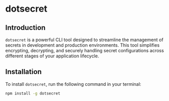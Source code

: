 # dotsecret

## Introduction

`dotsecret` is a powerful CLI tool designed to streamline the management of secrets in development and production environments. This tool simplifies encrypting, decrypting, and securely handling secret configurations across different stages of your application lifecycle.

## Installation

To install `dotsecret`, run the following command in your terminal:

```bash
npm install -g dotsecret
```
